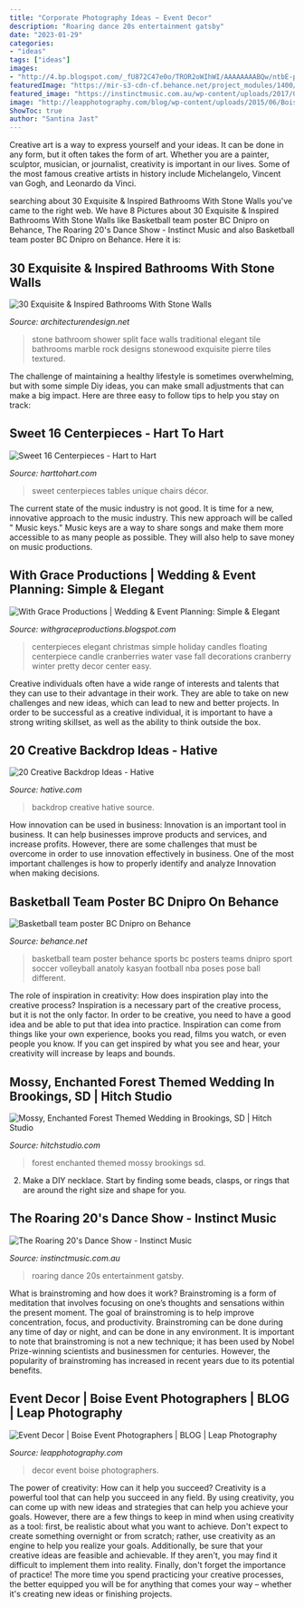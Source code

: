 ```yaml
---
title: "Corporate Photography Ideas ~ Event Decor"
description: "Roaring dance 20s entertainment gatsby"
date: "2023-01-29"
categories:
- "ideas"
tags: ["ideas"]
images:
- "http://4.bp.blogspot.com/_fU872C47e0o/TROR2oWIhWI/AAAAAAAABQw/ntbE-pjRsAY/w1200-h630-p-k-no-nu/_wsb_432x576_bb3.jpg"
featuredImage: "https://mir-s3-cdn-cf.behance.net/project_modules/1400/bfe8114640673.5637f1803c775.jpg"
featured_image: "https://instinctmusic.com.au/wp-content/uploads/2017/07/Gatsby-3.jpg"
image: "http://leapphotography.com/blog/wp-content/uploads/2015/06/Boise-Event-Photographers_decor_Delicate-Designs_003.jpg"
ShowToc: true
author: "Santina Jast"
---
```



Creative art is a way to express yourself and your ideas. It can be done in any form, but it often takes the form of art. Whether you are a painter, sculptor, musician, or journalist, creativity is important in our lives. Some of the most famous creative artists in history include Michelangelo, Vincent van Gogh, and Leonardo da Vinci.

	

		
searching about 30 Exquisite &amp; Inspired Bathrooms With Stone Walls you've came to the right web. We have 8 Pictures about 30 Exquisite &amp; Inspired Bathrooms With Stone Walls like Basketball team poster BC Dnipro on Behance, The Roaring 20&#039;s Dance Show - Instinct Music and also Basketball team poster BC Dnipro on Behance. Here it is:
		
    
## 30 Exquisite &amp; Inspired Bathrooms With Stone Walls

<img loading=lazy src="http://cdn.architecturendesign.net/wp-content/uploads/2015/11/18-AD-Split-face-stone-in-the-shower-for-the-elegant-traditional-bathroom.jpg" onerror="this.onerror=null;this.src='https://tse3.mm.bing.net/th?id=OIP.C53dyoMAnqFo76xJzgsK0gHaKP&amp;pid=15.1';" alt="30 Exquisite &amp; Inspired Bathrooms With Stone Walls">

_Source: architecturendesign.net_

>stone bathroom shower split face walls traditional elegant tile bathrooms marble rock designs stonewood exquisite pierre tiles textured. 

	

The challenge of maintaining a healthy lifestyle is sometimes overwhelming, but with some simple Diy ideas, you can make small adjustments that can make a big impact. Here are three easy to follow tips to help you stay on track:

    
## Sweet 16 Centerpieces - Hart To Hart

<img loading=lazy src="http://www.harttohart.com/wp-content/uploads/2015/10/sweet-16-centerpieces-for-rent-6-1060x600.jpg" onerror="this.onerror=null;this.src='https://tse1.mm.bing.net/th?id=OIP.st2AxtmZJSSJ8p_M3LA9WQHaEM&amp;pid=15.1';" alt="Sweet 16 Centerpieces - Hart to Hart">

_Source: harttohart.com_

>sweet centerpieces tables unique chairs décor. 

	

The current state of the music industry is not good. It is time for a new, innovative approach to the music industry. This new approach will be called " Music keys." Music keys are a way to share songs and make them more accessible to as many people as possible. They will also help to save money on music productions.

    
## With Grace Productions | Wedding &amp; Event Planning: Simple &amp; Elegant

<img loading=lazy src="http://4.bp.blogspot.com/_fU872C47e0o/TROR2oWIhWI/AAAAAAAABQw/ntbE-pjRsAY/w1200-h630-p-k-no-nu/_wsb_432x576_bb3.jpg" onerror="this.onerror=null;this.src='https://tse1.mm.bing.net/th?id=OIP.QXCfzGCz66L2GwbLIzDOuwAAAA&amp;pid=15.1';" alt="With Grace Productions | Wedding &amp; Event Planning: Simple &amp; Elegant">

_Source: withgraceproductions.blogspot.com_

>centerpieces elegant christmas simple holiday candles floating centerpiece candle cranberries water vase fall decorations cranberry winter pretty decor center easy. 

	

Creative individuals often have a wide range of interests and talents that they can use to their advantage in their work. They are able to take on new challenges and new ideas, which can lead to new and better projects. In order to be successful as a creative individual, it is important to have a strong writing skillset, as well as the ability to think outside the box.

    
## 20 Creative Backdrop Ideas - Hative

<img loading=lazy src="https://hative.com/wp-content/uploads/2014/12/backdrop-ideas/20-creative-backdrop-ideas.jpg" onerror="this.onerror=null;this.src='https://tse1.mm.bing.net/th?id=OIP.jiG54fCysxwlLFYdRHCYHQHaLI&amp;pid=15.1';" alt="20 Creative Backdrop Ideas - Hative">

_Source: hative.com_

>backdrop creative hative source. 

	

How innovation can be used in business:
Innovation is an important tool in business. It can help businesses improve products and services, and increase profits. However, there are some challenges that must be overcome in order to use innovation effectively in business. One of the most important challenges is how to properly identify and analyze Innovation when making decisions.

    
## Basketball Team Poster BC Dnipro On Behance

<img loading=lazy src="https://mir-s3-cdn-cf.behance.net/project_modules/1400/bfe8114640673.5637f1803c775.jpg" onerror="this.onerror=null;this.src='https://tse1.mm.bing.net/th?id=OIP.Kj9T_p1YIHZgEQ_ZVmfxDwHaE1&amp;pid=15.1';" alt="Basketball team poster BC Dnipro on Behance">

_Source: behance.net_

>basketball team poster behance sports bc posters teams dnipro sport soccer volleyball anatoly kasyan football nba poses pose ball different. 

	

The role of inspiration in creativity: How does inspiration play into the creative process?
Inspiration is a necessary part of the creative process, but it is not the only factor. In order to be creative, you need to have a good idea and be able to put that idea into practice. Inspiration can come from things like your own experience, books you read, films you watch, or even people you know. If you can get inspired by what you see and hear, your creativity will increase by leaps and bounds.

    
## Mossy, Enchanted Forest Themed Wedding In Brookings, SD | Hitch Studio

<img loading=lazy src="https://hitchstudio.com/wp-content/uploads/2017/09/JamieDowayne_Centerpiece4_web.jpg" onerror="this.onerror=null;this.src='https://tse4.mm.bing.net/th?id=OIP.78DYzQZbF9O39Y2dGhuHgwHaKk&amp;pid=15.1';" alt="Mossy, Enchanted Forest Themed Wedding in Brookings, SD | Hitch Studio">

_Source: hitchstudio.com_

>forest enchanted themed mossy brookings sd. 

	

2. Make a DIY necklace. Start by finding some beads, clasps, or rings that are around the right size and shape for you.

    
## The Roaring 20&#039;s Dance Show - Instinct Music

<img loading=lazy src="https://instinctmusic.com.au/wp-content/uploads/2017/07/Gatsby-3.jpg" onerror="this.onerror=null;this.src='https://tse2.mm.bing.net/th?id=OIP.iIkwHTRq-GnlKG_jDNT8wAHaLH&amp;pid=15.1';" alt="The Roaring 20&#039;s Dance Show - Instinct Music">

_Source: instinctmusic.com.au_

>roaring dance 20s entertainment gatsby. 

	

What is brainstroming and how does it work?
Brainstroming is a form of meditation that involves focusing on one’s thoughts and sensations within the present moment. The goal of brainstroming is to help improve concentration, focus, and productivity. Brainstroming can be done during any time of day or night, and can be done in any environment. It is important to note that brainstroming is not a new technique; it has been used by Nobel Prize-winning scientists and businessmen for centuries. However, the popularity of brainstroming has increased in recent years due to its potential benefits.

    
## Event Decor | Boise Event Photographers | BLOG | Leap Photography

<img loading=lazy src="http://leapphotography.com/blog/wp-content/uploads/2015/06/Boise-Event-Photographers_decor_Delicate-Designs_003.jpg" onerror="this.onerror=null;this.src='https://tse4.mm.bing.net/th?id=OIP.dQ9XSuPxPCktxTFSxq1OMQHaNr&amp;pid=15.1';" alt="Event Decor | Boise Event Photographers | BLOG | Leap Photography">

_Source: leapphotography.com_

>decor event boise photographers. 

	

The power of creativity: How can it help you succeed?
Creativity is a powerful tool that can help you succeed in any field. By using creativity, you can come up with new ideas and strategies that can help you achieve your goals. However, there are a few things to keep in mind when using creativity as a tool: first, be realistic about what you want to achieve. Don't expect to create something overnight or from scratch; rather, use creativity as an engine to help you realize your goals. Additionally, be sure that your creative ideas are feasible and achievable. If they aren't, you may find it difficult to implement them into reality. Finally, don't forget the importance of practice! The more time you spend practicing your creative processes, the better equipped you will be for anything that comes your way – whether it's creating new ideas or finishing projects.

